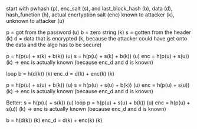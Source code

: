 start with pwhash (p), enc_salt (s), and last_block_hash (b), data (d), hash_function (h), actual encrtyption salt (enc)
known to attacker (k), unknown to attacker (u)

p = got from the password (u)
b = zero string (k)
s = gotten from the header (k)
d = data that is encrypted (k, because the attacker could have get onto the data and the algo has to be secure)

p = h(p(u) + s(k) + b(k)) (u)
s = h(p(u) + s(k) + b(k)) (u)
enc = h(p(u) + s(u)) (k) -> enc is actually known (because enc_d and d is known)

loop
b = h(d(k)) (k)
enc_d = d(k) + enc(k) (k)

p = h(p(u) + s(u) + b(k)) (u)
s = h(p(u) + s(u) + b(k)) (u)
enc = h(p(u) + s(u)) (k) -> enc is actually known (because enc_d and d is known)

Better:
s = h(p(u) + s(k)) (u)
loop
p = h(p(u) + s(u) + b(k)) (u)
enc = h(p(u) + s(u)) (k) -> enc is actually known (because enc_d and d is known)

b = h(d(k)) (k)
enc_d = d(k) + enc(k) (k)

